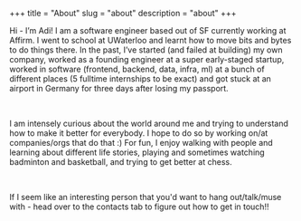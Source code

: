 +++
title = "About"
slug = "about"
description = "about"
+++

Hi - I’m Adi! I am a software engineer based out of SF currently working at Affirm. I went to school at UWaterloo and learnt how to move bits and bytes to do things there. In the past, I’ve started (and failed at building) my own company, worked as a founding engineer at a super early-staged startup,  worked in software (frontend, backend, data, infra, ml) at a bunch of different places (5 fulltime internships to be exact) and got stuck at an airport in Germany for three days after losing my passport. 


&nbsp;

I am intensely curious about the world around me and trying to understand how to make it better for everybody. I hope to do so by working on/at companies/orgs that do that :) For fun, I enjoy walking with people and learning about different life stories, playing and sometimes watching badminton and basketball, and trying to get better at chess.

&nbsp;

If I seem like an interesting person that you'd want to hang out/talk/muse with - head over to the contacts tab to figure out how to get in touch!!


